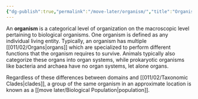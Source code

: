 ```yaml
---
{"dg-publish":true,"permalink":"/move-later/organism/","title":"Organism","tags":["BIOL305","BIOL422"],"noteIcon":"1","created":"2024-10-03T21:32:00.027-07:00","updated":"2024-10-03T22:32:28.024-07:00"}
---
```


An **organism** is a categorical level of organization on the macroscopic level pertaining to biological organisms. One organism is defined as any individual living entity. Typically, an organism has multiple [[011/02/Organs\|organs]] which are specialized to perform different functions that the organism requires to survive. Animals typically also categorize these organs into organ systems, while prokaryotic organisms like bacteria and archaea have no organ systems, let alone organs.

Regardless of these differences between domains and [[011/02/Taxonomic Clades\|clades]], a group of the same organism in an approximate location is known as a [[move later/Biological Population\|population]].